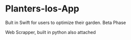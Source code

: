 # Planters-Ios-App
Bult in Swift for users to optimize their garden. Beta Phase

Web Scrapper, built in python also attached

